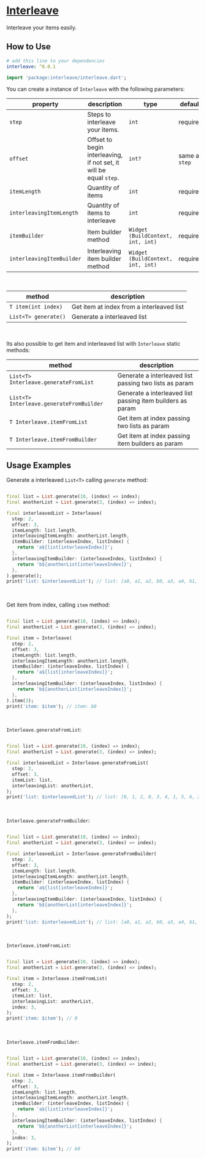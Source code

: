 # [Interleave](https://pub.dev/packages/interleave)

Interleave your items easily.

## How to Use

```yaml
# add this line to your dependencies
interleave: ^0.0.1
```

```dart
import 'package:interleave/interleave.dart';
```

You can create a instance of `Interleave` with the following parameters:

| property                  | description                                                                | type                              | default        |
| --------------------------|----------------------------------------------------------------------------|-----------------------------------|----------------|
| `step`                    | Steps to interleave your items.                                            | `int`                             | required       |
| `offset`                  | Offset to begin interleaving, if not set, it will be equal `step`.         | `int?`                            | same as `step` |
| `itemLength`              | Quantity of items                                                          | `int`                             | required       |
| `interleavingItemLength`  | Quantity of items to interleave                                            | `int`                             | required       |
| `itemBuilder`             | Item builder method                                                        | `Widget (BuildContext, int, int)` | required       |
| `interleavingItemBuilder` | Interleaving item builder method                                           | `Widget (BuildContext, int, int)` | required       |

<br>

| method                    | description                                                                |
| --------------------------|----------------------------------------------------------------------------|
| `T item(int index)`       | Get item at index from a interleaved list                                  |
| `List<T> generate()`      | Generate a interleaved list                                                |

<br>

Its also possible to get item and interleaved list with `Interleave` static methods:

| method                           | description                                                         |
| ---------------------------------|---------------------------------------------------------------------|
| `List<T> Interleave.generateFromList`    | Generate a interleaved list passing two lists as param              |
| `List<T> Interleave.generateFromBuilder` | Generate a interleaved list passing item builders as param          |
| `T Interleave.itemFromList`              | Get item at index passing two lists as param                        |
| `T Interleave.itemFromBuilder`           | Get item at index passing item builders as param                    |


## Usage Examples

Generate a interleaved `List<T>` calling `generate` method:

```dart

final list = List.generate(10, (index) => index);
final anotherList = List.generate(3, (index) => index);

final interleavedList = Interleave(
  step: 2,
  offset: 3,
  itemLength: list.length,
  interleavingItemLength: anotherList.length,
  itemBuilder: (interleaveIndex, listIndex) {
    return 'a${list[interleaveIndex]}';
  },
  interleavingItemBuilder: (interleaveIndex, listIndex) {
    return 'b${anotherList[interleaveIndex]}';
  },
).generate();
print('list: $interleavedList'); // list: [a0, a1, a2, b0, a3, a4, b1, a5, a6, b2, a7, a8, a9]

```
<br>

Get item from index, calling `item` method:

```dart

final list = List.generate(10, (index) => index);
final anotherList = List.generate(3, (index) => index);

final item = Interleave(
  step: 2,
  offset: 3,
  itemLength: list.length,
  interleavingItemLength: anotherList.length,
  itemBuilder: (interleaveIndex, listIndex) {
    return 'a${list[interleaveIndex]}';
  },
  interleavingItemBuilder: (interleaveIndex, listIndex) {
    return 'b${anotherList[interleaveIndex]}';
  },
).item(3);
print('item: $item'); // item: b0

```
<br>

`Interleave.generateFromList`:

```dart

final list = List.generate(10, (index) => index);
final anotherList = List.generate(3, (index) => index);

final interleavedList = Interleave.generateFromList(
  step: 2,
  offset: 3,
  itemList: list,
  interleavingList: anotherList,
);
print('list: $interleavedList'); // list: [0, 1, 2, 0, 3, 4, 1, 5, 6, 2, 7, 8, 9]

```
<br>

`Interleave.generateFromBuilder`:

```dart

final list = List.generate(10, (index) => index);
final anotherList = List.generate(3, (index) => index);

final interleavedList = Interleave.generateFromBuilder(
  step: 2,
  offset: 3,
  itemLength: list.length,
  interleavingItemLength: anotherList.length,
  itemBuilder: (interleaveIndex, listIndex) {
    return 'a${list[interleaveIndex]}';
  },
  interleavingItemBuilder: (interleaveIndex, listIndex) {
    return 'b${anotherList[interleaveIndex]}';
  },
);
print('list: $interleavedList'); // list: [a0, a1, a2, b0, a3, a4, b1, a5, a6, b2, a7, a8, a9]

```
<br>

`Interleave.itemFromList`:

```dart

final list = List.generate(10, (index) => index);
final anotherList = List.generate(3, (index) => index);

final item = Interleave.itemFromList(
  step: 2,
  offset: 3,
  itemList: list,
  interleavingList: anotherList,
  index: 3,
);
print('item: $item'); // 0

```
<br>

`Interleave.itemFromBuilder`:

```dart

final list = List.generate(10, (index) => index);
final anotherList = List.generate(3, (index) => index);

final item = Interleave.itemFromBuilder(
  step: 2,
  offset: 3,
  itemLength: list.length,
  interleavingItemLength: anotherList.length,
  itemBuilder: (interleaveIndex, listIndex) {
    return 'a${list[interleaveIndex]}';
  },
  interleavingItemBuilder: (interleaveIndex, listIndex) {
    return 'b${anotherList[interleaveIndex]}';
  },
  index: 3,
);
print('item: $item'); // b0

```